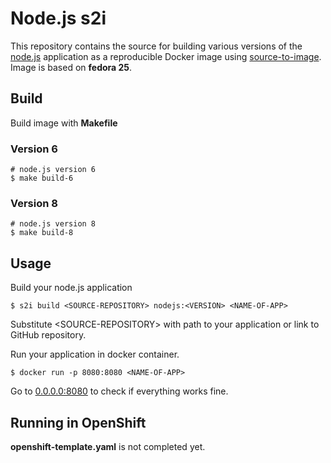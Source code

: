 # Node.js s2i
This repository contains the source for building various versions of the [node.js](https://nodejs.org/) application as a reproducible Docker image using [source-to-image](https://github.com/openshift/source-to-image). Image is based on **fedora 25**.

## Build
Build image with **Makefile**

### Version 6
```
# node.js version 6
$ make build-6
```

### Version 8
```
# node.js version 8
$ make build-8
```

## Usage

Build your node.js application
```
$ s2i build <SOURCE-REPOSITORY> nodejs:<VERSION> <NAME-OF-APP>
```
Substitute \<SOURCE-REPOSITORY\> with path to your application or link to GitHub repository.

Run your application in docker container.

```
$ docker run -p 8080:8080 <NAME-OF-APP>
```

Go to [0.0.0.0:8080](0.0.0.0:8080) to check if everything works fine.

## Running in OpenShift

**openshift-template.yaml** is not completed yet.
